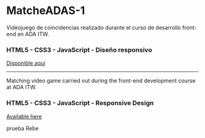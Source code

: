 # MatcheADAS-1

Videojuego de coincidencias realizado durante el curso de desarrollo front-end en ADA ITW.

### HTML5 - CSS3 - JavaScript - Diseño responsivo 

[Disponible aquí](https://flor2801.github.io/MatcheADAS-1/) 

---

Matching video game carried out during the front-end development course at ADA ITW.

### HTML5 - CSS3 - JavaScript - Responsive Design

[Available here](https://flor2801.github.io/MatcheADAS-1/)

prueba Rebe
